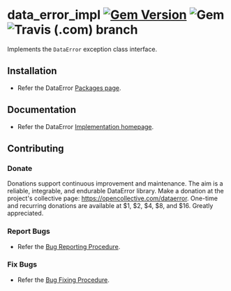 # data_error_impl [![Gem Version](https://badge.fury.io/rb/data_error_impl.svg)](https://badge.fury.io/rb/data_error_impl) ![Gem](https://img.shields.io/gem/dt/data_error_impl) ![Travis (.com) branch](https://img.shields.io/travis/com/Diligent-Software-LLC/data_error_impl/master)

Implements the `DataError` exception class interface.

## Installation

- Refer the DataError [Packages page](https://docs.diligentsoftware.org/dataerror/packages).

## Documentation

- Refer the DataError [Implementation homepage](https://docs.diligentsoftware.org/dataerror/implementation).

## Contributing

### Donate

Donations support continuous improvement and maintenance. The aim is a reliable,
integrable, and endurable DataError library. Make a donation at the 
project's collective page: https://opencollective.com/dataerror. 
One-time and recurring donations are available at $1, $2, $4, $8, and $16. 
Greatly appreciated.

### Report Bugs

- Refer the [Bug Reporting Procedure](https://github.com/Diligent-Software-LLC/data_error_impl/issues/1).

### Fix Bugs

- Refer the [Bug Fixing Procedure](https://github.com/Diligent-Software-LLC/data_error_impl/issues/2).